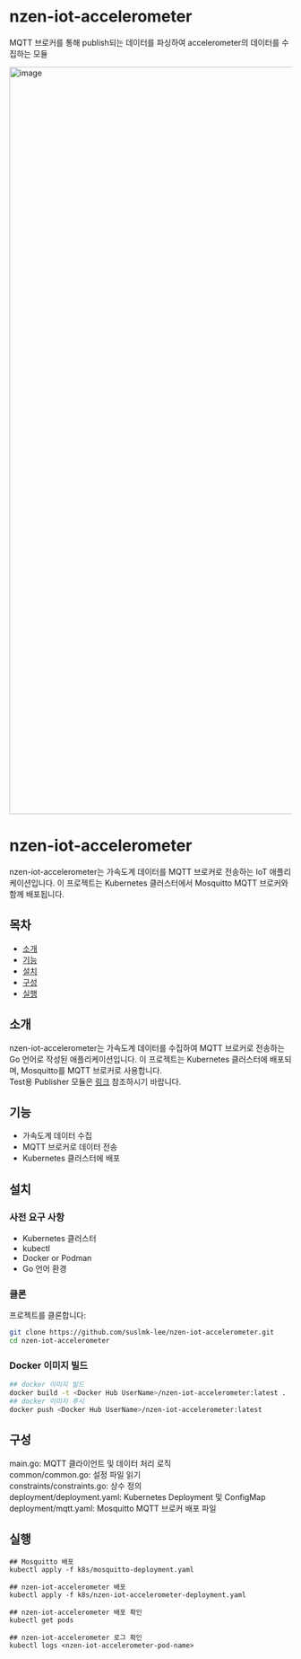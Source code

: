 # nzen-iot-accelerometer

MQTT 브로커를 통해 publish되는 데이터를 파싱하여 accelerometer의 데이터를 수집하는 모듈

<img width="1331" alt="image" src="https://github.com/suslmk-lee/nzen-iot-accelerometer/assets/67575226/fd727e18-74d0-4175-b49d-ff5757220d9a">

# nzen-iot-accelerometer

nzen-iot-accelerometer는 가속도계 데이터를 MQTT 브로커로 전송하는 IoT 애플리케이션입니다. 이 프로젝트는 Kubernetes 클러스터에서 Mosquitto MQTT 브로커와 함께 배포됩니다.

## 목차
- [소개](#소개)
- [기능](#기능)
- [설치](#설치)
- [구성](#구성)
- [실행](#실행)

## 소개

nzen-iot-accelerometer는 가속도계 데이터를 수집하여 MQTT 브로커로 전송하는 Go 언어로 작성된 애플리케이션입니다. 이 프로젝트는 Kubernetes 클러스터에 배포되며, Mosquitto를 MQTT 브로커로 사용합니다.  
Test용 Publisher 모듈은 [링크](https://github.com/suslmk-lee/nzen-iot-client-test) 참조하시기 바랍니다.

## 기능

- 가속도계 데이터 수집
- MQTT 브로커로 데이터 전송
- Kubernetes 클러스터에 배포

## 설치

### 사전 요구 사항

- Kubernetes 클러스터
- kubectl
- Docker or Podman
- Go 언어 환경

### 클론

프로젝트를 클론합니다:

```sh
git clone https://github.com/suslmk-lee/nzen-iot-accelerometer.git
cd nzen-iot-accelerometer
```

### Docker 이미지 빌드

```sh
## docker 이미지 빌드
docker build -t <Docker Hub UserName>/nzen-iot-accelerometer:latest .
## docker 이미지 푸시
docker push <Docker Hub UserName>/nzen-iot-accelerometer:latest
```

## 구성

main.go: MQTT 클라이언트 및 데이터 처리 로직  
common/common.go: 설정 파일 읽기  
constraints/constraints.go: 상수 정의  
deployment/deployment.yaml: Kubernetes Deployment 및 ConfigMap  
deployment/mqtt.yaml: Mosquitto MQTT 브로커 배포 파일  


## 실행

```shell
## Mosquitto 배포
kubectl apply -f k8s/mosquitto-deployment.yaml

## nzen-iot-accelerometer 배포
kubectl apply -f k8s/nzen-iot-accelerometer-deployment.yaml

## nzen-iot-accelerometer 배포 확인
kubectl get pods

## nzen-iot-accelerometer 로그 확인
kubectl logs <nzen-iot-accelerometer-pod-name>
```

